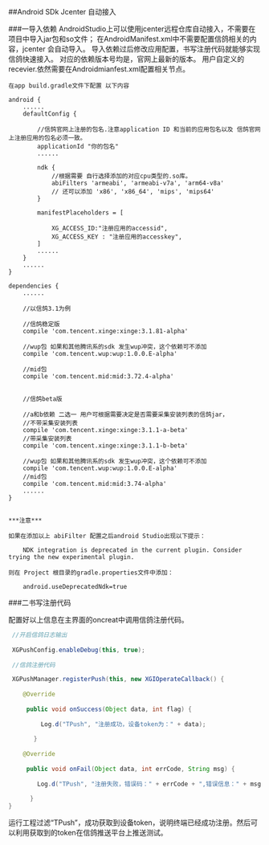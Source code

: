 

##Android SDk Jcenter 自动接入

###一导入依赖
    AndroidStudio上可以使用jcenter远程仓库自动接入，不需要在项目中导入jar包和so文件；
    在AndroidManifest.xml中不需要配置信鸽相关的内容，jcenter 会自动导入。
    导入依赖过后修改应用配置，书写注册代码就能够实现信鸽快速接入。 
    对应的依赖版本号均是，官网上最新的版本。
    用户自定义的recevier.依然需要在Androidmianfest.xml配置相关节点。

    在app build.gradle文件下配置 以下内容
    
    android {
        ......
        defaultConfig {

            //信鸽官网上注册的包名.注意application ID 和当前的应用包名以及 信鸽官网上注册应用的包名必须一致。
            applicationId "你的包名" 
            ......

            ndk {
                //根据需要 自行选择添加的对应cpu类型的.so库。 
                abiFilters 'armeabi', 'armeabi-v7a', 'arm64-v8a' 
                // 还可以添加 'x86', 'x86_64', 'mips', 'mips64'
            }

            manifestPlaceholders = [

                XG_ACCESS_ID:"注册应用的accessid",
                XG_ACCESS_KEY : "注册应用的accesskey",
            ]
            ......
        }
        ......
    }

    dependencies {
        ......
        
        //以信鸽3.1为例
        
        //信鸽稳定版
        compile 'com.tencent.xinge:xinge:3.1.81-alpha'
        
        //wup包 如果和其他腾讯系的sdk 发生wup冲突，这个依赖可不添加
        compile 'com.tencent.wup:wup:1.0.0.E-alpha'
        
        //mid包
        compile 'com.tencent.mid:mid:3.72.4-alpha'
    
    
        //信鸽beta版
        
        //a和b依赖 二选一 用户可根据需要决定是否需要采集安装列表的信鸽jar，
        //不带采集安装列表
        compile 'com.tencent.xinge:xinge:3.1.1-a-beta' 
        //带采集安装列表
        compile 'com.tencent.xinge:xinge:3.1.1-b-beta'
    
        //wup包 如果和其他腾讯系的sdk 发生wup冲突，这个依赖可不添加
        compile 'com.tencent.wup:wup:1.0.0.E-alpha'
        //mid包
        compile 'com.tencent.mid:mid:3.74-alpha'
        ......
    }
  

    ***注意*** 

    如果在添加以上 abiFilter 配置之后android Studio出现以下提示：

        NDK integration is deprecated in the current plugin. Consider trying the new experimental plugin.

    则在 Project 根目录的gradle.properties文件中添加：

        android.useDeprecatedNdk=true

###二书写注册代码

配置好以上信息在主界面的oncreat中调用信鸽注册代码。

```java
 //开启信鸽日志输出
 
 XGPushConfig.enableDebug(this, true);
 
 //信鸽注册代码

 XGPushManager.registerPush(this, new XGIOperateCallback() { 
    @Override  
     public void onSuccess(Object data, int flag) {   
         Log.d("TPush", "注册成功，设备token为：" + data);  
       }   
    @Override    
     public void onFail(Object data, int errCode, String msg) {      
        Log.d("TPush", "注册失败，错误码：" + errCode + ",错误信息：" + msg);  
      }}
```
运行工程过滤“TPush”，成功获取到设备token，说明终端已经成功注册。然后可以利用获取到的token在信鸽推送平台上推送测试。
